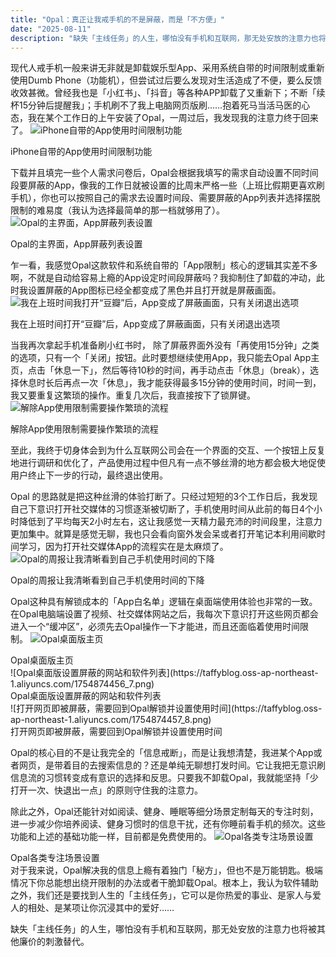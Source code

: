 ```yaml
---
title: "Opal：真正让我戒手机的不是屏蔽，而是「不方便」"
date: "2025-08-11"
description: "缺失「主线任务」的人生，哪怕没有手机和互联网，那无处安放的注意力也将被其他廉价的刺激替代"
---
```


现代人戒手机一般来讲无非就是卸载娱乐型App、采用系统自带的时间限制或重新使用Dumb Phone（功能机），但尝试过后要么发现对生活造成了不便，要么反馈收效甚微。曾经我也是「小红书」、「抖音」等各种APP卸载了又重新下；不断「续杯15分钟后提醒我」；手机刷不了我上电脑网页版刷……抱着死马当活马医的心态，我在某个工作日的上午安装了Opal，一周过后，我发现我的注意力终于回来了。
![iPhone自带的App使用时间限制功能](https://taffyblog.oss-ap-northeast-1.aliyuncs.com/1754874447_1.png)
<figcaption>iPhone自带的App使用时间限制功能</figcaption>

下载并且填完一些个人需求问卷后，Opal会根据我填写的需求自动设置不同时间段要屏蔽的App，像我的工作日就被设置的比周末严格一些（上班比假期更喜欢刷手机），你也可以按照自己的需求去设置时间段、需要屏蔽的App列表并选择摆脱限制的难易度（我认为选择最简单的那一档就够用了）。
![Opal的主界面，App屏蔽列表设置](https://taffyblog.oss-ap-northeast-1.aliyuncs.com/1754874448_2.png)
<figcaption>Opal的主界面，App屏蔽列表设置</figcaption>


乍一看，我感觉Opal这款软件和系统自带的「App限制」核心的逻辑其实差不多啊，不就是自动给容易上瘾的App设定时间段屏蔽吗？我抑制住了卸载的冲动，此时我设置屏蔽的App图标已经全都变成了黑色并且打开就是屏蔽画面。
![我在上班时间我打开“豆瓣”后，App变成了屏蔽画面，只有关闭退出选项](https://taffyblog.oss-ap-northeast-1.aliyuncs.com/1754874450_3.png)
<figcaption>我在上班时间打开“豆瓣”后，App变成了屏蔽画面，只有关闭退出选项</figcaption>

当我再次拿起手机准备刷小红书时， 除了屏蔽界面外没有「再使用15分钟」之类的选项，只有一个「关闭」按钮。此时要想继续使用App，我只能去Opal App主页，点击「休息一下」，然后等待10秒的时间，再手动点击「休息」（break），选择休息时长后再点一次「休息」，我才能获得最多15分钟的使用时间，时间一到，我又要重复这繁琐的操作。重复几次后，我直接按下了锁屏键。
![解除App使用限制需要操作繁琐的流程](https://taffyblog.oss-ap-northeast-1.aliyuncs.com/1754874450_4.png)
<figcaption>解除App使用限制需要操作繁琐的流程</figcaption>

至此，我终于切身体会到为什么互联网公司会在一个界面的交互、一个按钮上反复地进行调研和优化了，产品使用过程中但凡有一点不够丝滑的地方都会极大地促使用户终止下一步的行动，最终退出使用。

Opal 的思路就是把这种丝滑的体验打断了。只经过短短的3个工作日后，我发现自己下意识打开社交媒体的习惯逐渐被切断了，手机使用时间从此前的每日4个小时降低到了平均每天2小时左右，这让我感觉一天精力最充沛的时间段里，注意力更加集中。就算是感觉无聊，我也只会看向窗外发会呆或者打开笔记本利用间歇时间学习，因为打开社交媒体App的流程实在是太麻烦了。
![Opal的周报让我清晰看到自己手机使用时间的下降](https://taffyblog.oss-ap-northeast-1.aliyuncs.com/1754874452_5.png)
<figcaption>Opal的周报让我清晰看到自己手机使用时间的下降</figcaption>

Opal这种具有解锁成本的「App白名单」逻辑在桌面端使用体验也非常的一致。在Opal电脑端设置了视频、社交媒体网站之后，我每次下意识打开这些网页都会进入一个“缓冲区”，必须先去Opal操作一下才能进，而且还面临着使用时间限制。
![Opal桌面版主页](https://taffyblog.oss-ap-northeast-1.aliyuncs.com/1754874454_6.png)
<figcaption>Opal桌面版主页</figcaption>
![Opal桌面版设置屏蔽的网站和软件列表](https://taffyblog.oss-ap-northeast-1.aliyuncs.com/1754874456_7.png)
<figcaption>Opal桌面版设置屏蔽的网站和软件列表</figcaption>
![打开网页即被屏蔽，需要回到Opal解锁并设置使用时间](https://taffyblog.oss-ap-northeast-1.aliyuncs.com/1754874457_8.png)
<figcaption>打开网页即被屏蔽，需要回到Opal解锁并设置使用时间</figcaption>

Opal的核心目的不是让我完全的「信息戒断」，而是让我想清楚，我进某个App或者网页，是带着目的去搜索信息的？还是单纯无聊想打发时间。它让我把无意识刷信息流的习惯转变成有意识的选择和反思。只要我不卸载Opal，我就能坚持「少打开一次、快退出一点」的原则守住我的注意力。

除此之外，Opal还能针对如阅读、健身、睡眠等细分场景定制每天的专注时刻，进一步减少你培养阅读、健身习惯时的信息干扰，还有你睡前看手机的频次。这些功能和上述的基础功能一样，目前都是免费使用的。
![Opal各类专注场景设置](https://taffyblog.oss-ap-northeast-1.aliyuncs.com/1754874458_9.png)
<figcaption>Opal各类专注场景设置</figcaption>
对于我来说，Opal解决我的信息上瘾有着独门「秘方」，但也不是万能钥匙。极端情况下你总能想出绕开限制的办法或者干脆卸载Opal。根本上，我认为软件辅助之外，我们还是要找到人生的「主线任务」，它可以是你热爱的事业、是家人与爱人的相处、是某项让你沉浸其中的爱好……

缺失「主线任务」的人生，哪怕没有手机和互联网，那无处安放的注意力也将被其他廉价的刺激替代。